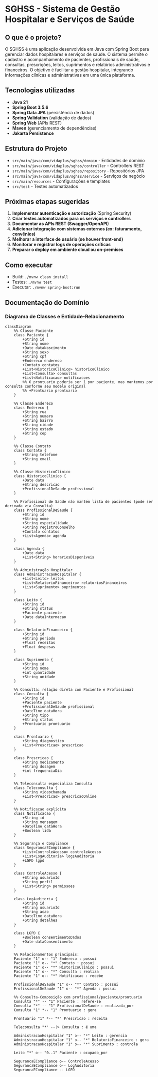 # SGHSS - Sistema de Gestão Hospitalar e Serviços de Saúde

## O que é o projeto?
O SGHSS é uma aplicação desenvolvida em Java com Spring Boot para gerenciar dados hospitalares e serviços de saúde. O sistema permite o cadastro e acompanhamento de pacientes, profissionais de saúde, consultas, prescrições, leitos, suprimentos e relatórios administrativos e financeiros. O objetivo é facilitar a gestão hospitalar, integrando informações clínicas e administrativas em uma única plataforma.

## Tecnologias utilizadas
- **Java 21**
- **Spring Boot 3.5.6**
- **Spring Data JPA** (persistência de dados)
- **Spring Validation** (validação de dados)
- **Spring Web** (APIs REST)
- **Maven** (gerenciamento de dependências)
- **Jakarta Persistence**

## Estrutura do Projeto
- `src/main/java/com/vidaplus/sghss/domain` - Entidades de domínio
- `src/main/java/com/vidaplus/sghss/controller` - Controllers REST
- `src/main/java/com/vidaplus/sghss/repository` - Repositórios JPA
- `src/main/java/com/vidaplus/sghss/service` - Serviços de negócio
- `src/main/resources` - Configurações e templates
- `src/test` - Testes automatizados

## Próximas etapas sugeridas
1. **Implementar autenticação e autorização** (Spring Security)
2. **Criar testes automatizados para os serviços e controllers**
3. **Documentar as APIs REST (Swagger/OpenAPI)**
4. **Adicionar integração com sistemas externos (ex: faturamento, convênios)**
5. **Melhorar a interface de usuário (se houver front-end)**
6. **Monitorar e registrar logs de operações críticas**
7. **Preparar o deploy em ambiente cloud ou on-premises**

## Como executar
- Build: `./mvnw clean install`
- Testes: `./mvnw test`
- Executar: `./mvnw spring-boot:run`

## Documentação do Domínio

### Diagrama de Classes e Entidade-Relacionamento

```mermaid
classDiagram
    %% Classe Paciente
    class Paciente {
        +String id
        +String nome
        +Date dataNascimento
        +String sexo
        +String cpf
        +Endereco endereco
        +Contato contatos
        +List<HistoricoClinico> historicoClinico
        +List<Consulta> consultas
        +List<Notificacao> notificacoes
        %% O prontuario poderia ser 1 por paciente, mas mantemos por consulta conforme seu modelo original
        %% +Prontuario prontuario 
    }

    %% Classe Endereco
    class Endereco {
        +String rua
        +String numero
        +String bairro
        +String cidade
        +String estado
        +String cep
    }

    %% Classe Contato
    class Contato {
        +String telefone
        +String email
    }

    %% Classe HistoricoClinico
    class HistoricoClinico {
        +Date data
        +String descricao
        +ProfissionalDeSaude profissional
    }

    %% Profissional de Saúde não mantém lista de pacientes (pode ser derivada via Consulta)
    class ProfissionalDeSaude {
        +String id
        +String nome
        +String especialidade
        +String registroConselho
        +Contato contatos
        +List<Agenda> agenda
    }

    class Agenda {
        +Date data
        +List<String> horariosDisponiveis
    }

    %% Administração Hospitalar
    class AdministracaoHospitalar {
        +List<Leito> leitos
        +List<RelatorioFinanceiro> relatoriosFinanceiros
        +List<Suprimento> suprimentos
    }

    class Leito {
        +String id
        +String status
        +Paciente paciente
        +Date dataInternacao
    }

    class RelatorioFinanceiro {
        +String id
        +String periodo
        +Float receitas
        +Float despesas
    }

    class Suprimento {
        +String id
        +String nome
        +int quantidade
        +String unidade
    }

    %% Consulta: relação direta com Paciente e Profissional
    class Consulta {
        +String id
        +Paciente paciente
        +ProfissionalDeSaude profissional
        +DateTime dataHora
        +String tipo
        +String status
        +Prontuario prontuario
    }

    class Prontuario {
        +String diagnostico
        +List<Prescricao> prescricao
    }

    class Prescricao {
        +String medicamento
        +String dosagem
        +int frequenciaDia
    }

    %% Teleconsulta especializa Consulta
    class Teleconsulta {
        +String videochamada
        +List<Prescricao> prescricaoOnline
    }

    %% Notificacao explícita
    class Notificacao {
        +String id
        +String mensagem
        +DateTime dataHora
        +Boolean lida
    }

    %% Segurança e Compliance
    class SegurancaECompliance {
        +List<ControleAcesso> controleAcesso
        +List<LogAuditoria> logsAuditoria
        +LGPD lgpd
    }

    class ControleAcesso {
        +String usuarioId
        +String perfil
        +List<String> permissoes
    }

    class LogAuditoria {
        +String id
        +String usuarioId
        +String acao
        +DateTime dataHora
        +String detalhes
    }

    class LGPD {
        +Boolean consentimentoDados
        +Date dataConsentimento
    }

    %% Relacionamentos principais:
    Paciente "1" o-- "1" Endereco : possui
    Paciente "1" o-- "*" Contato : possui
    Paciente "1" o-- "*" HistoricoClinico : possui
    Paciente "1" o-- "*" Consulta : realiza
    Paciente "1" o-- "*" Notificacao : recebe

    ProfissionalDeSaude "1" o-- "*" Contato : possui
    ProfissionalDeSaude "1" o-- "*" Agenda : possui

    %% Consulta-Composição com profissional/paciente/prontuario
    Consulta "*" -- "1" Paciente : refere-se
    Consulta "*" -- "1" ProfissionalDeSaude : realizada_por
    Consulta "1" *-- "1" Prontuario : gera

    Prontuario "1" *-- "*" Prescricao : receita

    Teleconsulta "*" --|> Consulta : é uma

    AdministracaoHospitalar "1" o-- "*" Leito : gerencia
    AdministracaoHospitalar "1" o-- "*" RelatorioFinanceiro : gera
    AdministracaoHospitalar "1" o-- "*" Suprimento : controla

    Leito "*" o-- "0..1" Paciente : ocupado_por

    SegurancaECompliance o-- ControleAcesso
    SegurancaECompliance o-- LogAuditoria
    SegurancaECompliance -- LGPD
```
